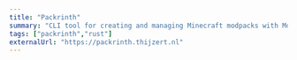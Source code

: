 ```yaml
---
title: "Packrinth"
summary: "CLI tool for creating and managing Minecraft modpacks with Modrinth projects. The main features are being able to automatically update mods in a modpack and separate a modpack in branches."
tags: ["packrinth","rust"]
externalUrl: "https://packrinth.thijzert.nl"
---
```

